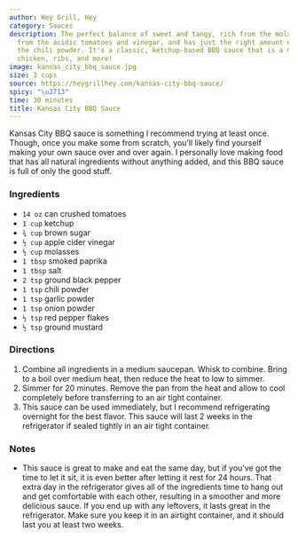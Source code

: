 ```yaml
---
author: Hey Grill, Hey
category: Sauces
description: The perfect balance of sweet and tangy, rich from the molasses, bright
  from the acidic tomatoes and vinegar, and has just the right amount of heat from
  the chili powder. It's a classic, ketchup-based BBQ sauce that is a must-have for
  chicken, ribs, and more!
image: kansas_city_bbq_sauce.jpg
size: 3 cups
source: https://heygrillhey.com/kansas-city-bbq-sauce/
spicy: "\u2713"
time: 30 minutes
title: Kansas City BBQ Sauce
---
```

Kansas City BBQ sauce is something I recommend trying at least once. Though, once you make some from scratch, you’ll likely find yourself making your own sauce over and over again. I personally love making food that has all natural ingredients without anything added, and this BBQ sauce is full of only the good stuff.

### Ingredients

* `14 oz` can crushed tomatoes
* `1 cup` ketchup
* `¾ cup` brown sugar
* `½ cup` apple cider vinegar
* `½ cup` molasses
* `1 tbsp` smoked paprika
* `1 tbsp` salt
* `2 tsp` ground black pepper
* `1 tsp` chili powder
* `1 tsp` garlic powder
* `1 tsp` onion powder
* `½ tsp` red pepper flakes
* `½ tsp` ground mustard

### Directions

1. Combine all ingredients in a medium saucepan. Whisk to combine. Bring to a boil over medium heat, then reduce the heat to low to simmer.
2. Simmer for 20 minutes. Remove the pan from the heat and allow to cool completely before transferring to an air tight container.
3. This sauce can be used immediately, but I recommend refrigerating overnight for the best flavor. This sauce will last 2 weeks in the refrigerator if sealed tightly in an air tight container.

### Notes

- This sauce is great to make and eat the same day, but if you’ve got the time to let it sit, it is even better after letting it rest for 24 hours. That extra day in the refrigerator gives all of the ingredients time to hang out and get comfortable with each other, resulting in a smoother and more delicious sauce. If you end up with any leftovers, it lasts great in the refrigerator. Make sure you keep it in an airtight container, and it should last you at least two weeks.